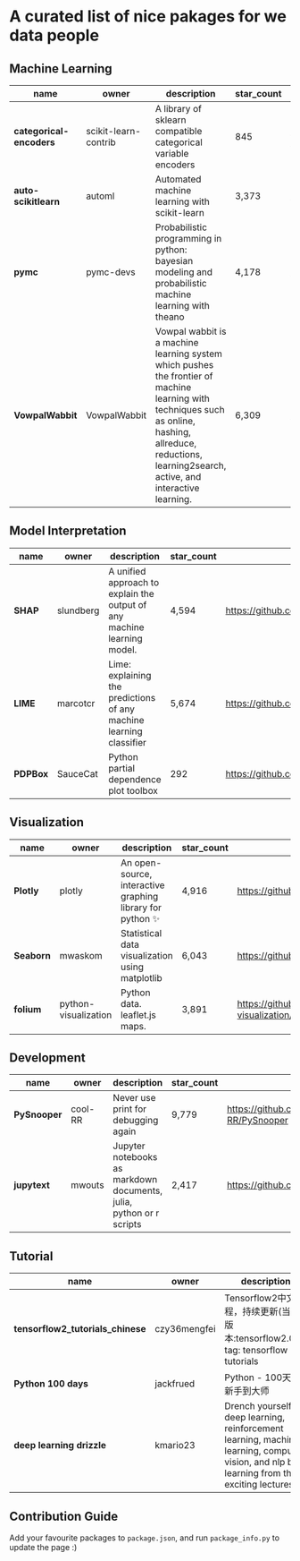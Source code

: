 # A curated list of nice pakages for we data people



## Machine Learning  
name|owner|description|star_count|link
---|---|---|---|---
**categorical-encoders**|scikit-learn-contrib|A library of sklearn compatible categorical variable encoders|845|https://github.com/scikit-learn-contrib/categorical-encoding
**auto-scikitlearn**|automl|Automated machine learning with scikit-learn|3,373|https://github.com/automl/auto-sklearn
**pymc**|pymc-devs|Probabilistic programming in python: bayesian modeling and probabilistic machine learning with theano|4,178|https://github.com/pymc-devs/pymc3
**VowpalWabbit**|VowpalWabbit|Vowpal wabbit is a machine learning system which pushes the frontier of machine learning with techniques such as online, hashing, allreduce, reductions, learning2search, active, and interactive learning.|6,309|https://github.com/VowpalWabbit/vowpal_wabbit
 


## Model Interpretation  
name|owner|description|star_count|link
---|---|---|---|---
**SHAP**|slundberg|A unified approach to explain the output of any machine learning model.|4,594|https://github.com/slundberg/shap
**LIME**|marcotcr|Lime: explaining the predictions of any machine learning classifier|5,674|https://github.com/marcotcr/lime
**PDPBox**|SauceCat|Python partial dependence plot toolbox|292|https://github.com/SauceCat/PDPbox
 


## Visualization  
name|owner|description|star_count|link
---|---|---|---|---
**Plotly**|plotly|An open-source, interactive graphing library for python ✨|4,916|https://github.com/plotly/plotly.py
**Seaborn**|mwaskom|Statistical data visualization using matplotlib|6,043|https://github.com/mwaskom/seaborn
**folium**|python-visualization|Python data. leaflet.js maps.|3,891|https://github.com/python-visualization/folium
 


## Development  
name|owner|description|star_count|link
---|---|---|---|---
**PySnooper**|cool-RR|Never use print for debugging again|9,779|https://github.com/cool-RR/PySnooper
**jupytext**|mwouts|Jupyter notebooks as markdown documents, julia, python or r scripts|2,417|https://github.com/mwouts/jupytext
 


## Tutorial  
name|owner|description|star_count|link
---|---|---|---|---
**tensorflow2_tutorials_chinese**|czy36mengfei|Tensorflow2中文教程，持续更新(当前版本:tensorflow2.0)，tag: tensorflow 2.0 tutorials|1,450|https://github.com/czy36mengfei/tensorflow2_tutorials_chinese
**Python 100 days**|jackfrued|Python - 100天从新手到大师|20,391|https://github.com/jackfrued/Python-100-Days
**deep learning drizzle**|kmario23|Drench yourself in deep learning, reinforcement learning, machine learning, computer vision, and nlp by learning from these exciting lectures!!|4,746|https://github.com/kmario23/deep-learning-drizzle
 




## Contribution Guide

Add your favourite packages to `package.json`, and run `package_info.py` to update the page :)
